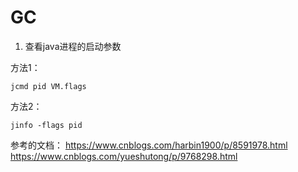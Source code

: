 # GC
1. 查看java进程的启动参数

方法1：

```shell
jcmd pid VM.flags 
```
方法2：
```shell
jinfo -flags pid
```
参考的文档：
https://www.cnblogs.com/harbin1900/p/8591978.html
https://www.cnblogs.com/yueshutong/p/9768298.html